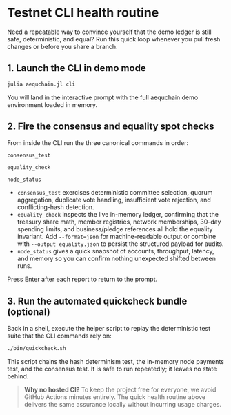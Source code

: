 # Testnet CLI health routine

Need a repeatable way to convince yourself that the demo ledger is still safe, deterministic, and equal? Run this quick loop whenever you pull fresh changes or before you share a branch.

## 1. Launch the CLI in demo mode

```bash
julia aequchain.jl cli
```

You will land in the interactive prompt with the full aequchain demo environment loaded in memory.

## 2. Fire the consensus and equality spot checks

From inside the CLI run the three canonical commands in order:

```text
consensus_test

equality_check

node_status
```

- `consensus_test` exercises deterministic committee selection, quorum aggregation, duplicate vote handling, insufficient vote rejection, and conflicting-hash detection.
- `equality_check` inspects the live in-memory ledger, confirming that the treasury share math, member registries, network memberships, 30-day spending limits, and business/pledge references all hold the equality invariant. Add `--format=json` for machine-readable output or combine with `--output equality.json` to persist the structured payload for audits.
- `node_status` gives a quick snapshot of accounts, throughput, latency, and memory so you can confirm nothing unexpected shifted between runs.

Press Enter after each report to return to the prompt.

## 3. Run the automated quickcheck bundle (optional)

Back in a shell, execute the helper script to replay the deterministic test suite that the CLI commands rely on:

```bash
./bin/quickcheck.sh
```

This script chains the hash determinism test, the in-memory node payments test, and the consensus test. It is safe to run repeatedly; it leaves no state behind.

> **Why no hosted CI?** To keep the project free for everyone, we avoid GitHub Actions minutes entirely. The quick health routine above delivers the same assurance locally without incurring usage charges.
